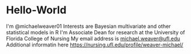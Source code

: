 # Hello-World
I'm @michaelweaver01
Interests are Bayesian multivariate and other statistical models in R
I'm Associate Dean for research at the University of Florida College of Nursing
My email address is michael.weaver@ufl.edu
Additional informatin here https://nursing.ufl.edu/profile/weaver-michael/
